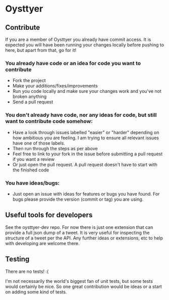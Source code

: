 # Oysttyer

## Contribute

If you are a member of Oysttyer you already have commit access. It is expected you will have been running your changes locally before pushing to here, but apart from that, go for it!

### You already have code or an idea for code you want to contribute

- Fork the project
- Make your additions/fixes/improvements
- Run you code locally and make sure your changes work and you've not broken anything
- Send a pull request

### You don't already have code, nor any ideas for code, but still want to contribute code somehow:

- Have a look through issues labelled "easier" or "harder" depending on how ambitious you are feeling. I am trying to ensure all relevant issues have one of those labels.
- Then run through the steps as per above
- Feel free to link to your fork in the issue before submitting a pull request if you want a review
- Or just open the pull request. A pull request doesn't have to start with the finished code

### You have ideas/bugs:

- Just open an issue with ideas for features or bugs you have found. For bugs please provide the version (commit or tag) you are using.

## Useful tools for developers

See the oysttyer-dev repo. For now there is just one extension that can provide a full json dump of a tweet. It is very useful for inspecting the structure of a tweet per the API. Any further ideas or extensions, etc to help with developing are welcome there.

## Testing

There are no tests! :(

I'm not necessarily the world's biggest fan of unit tests, but some tests would certainly be nice. So one great contribution would be ideas or a start on adding some kind of tests.
